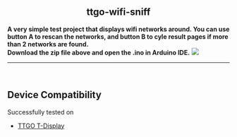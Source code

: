 
<br>

<div align="center">
  
  ## ttgo-wifi-sniff 

</div>

<b>A very simple test project that displays wifi networks around. You can use button A to rescan the networks, and button B to cyle result pages if more than 2 networks are found.</b>
<br>
<b>Download the zip file above and open the .ino in Arduino IDE.</b>
![](images/.jpg)

<hr>
<br>
  
  ## Device Compatibility

Successfully tested on
- [TTGO T-Display](https://www.aliexpress.us/item/3256805784238887.html?spm=a2g0o.order_list.order_list_main.17.1ecc1802gBNP2R&gatewayAdapt=glo2usa)
